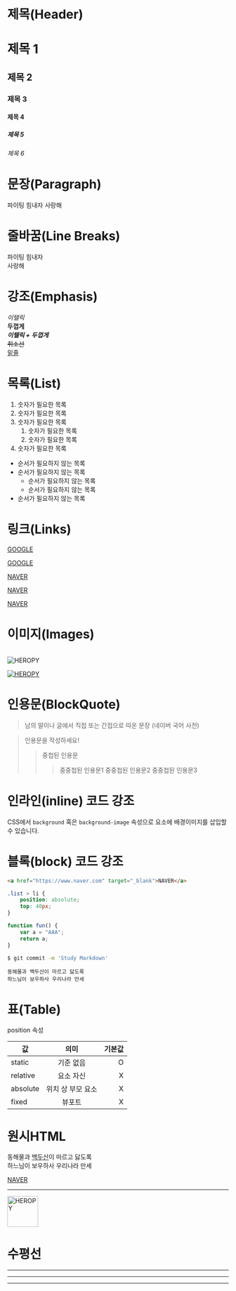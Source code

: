 # 제목(Header)

# 제목 1

## 제목 2

### 제목 3

#### 제목 4

##### 제목 5

###### 제목 6

# 문장(Paragraph)

파이팅 힘내자
사랑해

# 줄바꿈(Line Breaks)

파이팅 힘내자  
사랑해

# 강조(Emphasis)

_이텔릭_  
**두껍게**  
**_이텔릭 + 두껍게_**  
~~취소선~~  
<u>밑줄</u>

# 목록(List)

1. 숫자가 필요한 목록
1. 숫자가 필요한 목록
1. 숫자가 필요한 목록
   1. 숫자가 필요한 목록
   1. 숫자가 필요한 목록
1. 숫자가 필요한 목록

- 순서가 필요하지 않는 목록
- 순서가 필요하지 않는 목록
  - 순서가 필요하지 않는 목록
  - 순서가 필요하지 않는 목록
- 순서가 필요하지 않는 목록

# 링크(Links)

<a href="https://www.google.com">GOOGLE</a>

[GOOGLE](https://www.google.com)

<a href="https://www.naver.com" 
title="NAVER로 이동!">NAVER</a>

[NAVER](https://www.naver.com "NAVER로 이동!")

<a href="https://www.naver.com" 
title="NAVER로 이동!"
target="_blank">NAVER</a>

# 이미지(Images)

![]()

![HEROPY](https://heropy.blog/css/images/logo.png)

[![HEROPY](https://heropy.blog/css/images/logo.png)](https://heropy.blog/)

# 인용문(BlockQuote)

> 남의 말이나 글에서 직접 또는 간접으로 따온 문장
> (네이버 국어 사전)

> 인용문을 작성하세요!
>
> > 중첩된 인용문
> >
> > > 중중첩된 인용문1
> > > 중중첩된 인용문2
> > > 중중첩된 인용문3

# 인라인(inline) 코드 강조

CSS에서 `background` 혹은 `background-image` 속성으로 요소에 배경이미지를 삽입할 수 있습니다.

# 블록(block) 코드 강조

```html
<a href="https://www.naver.com" target="_blank">NAVER</a>
```

```css
.list > li {
	position: absolute;
	top: 40px;
}
```

```javascript
function fun() {
	var a = "AAA";
	return a;
}
```

```bash
$ git commit -m 'Study Markdown'
```

```plaintext
동해물과 백두산이 마르고 닳도록
하느님이 보우하사 우리나라 만세
```

# 표(Table)

position 속성

| 값       |       의미        | 기본값 |
| -------- | :---------------: | -----: |
| static   |     기준 없음     |      O |
| relative |     요소 자신     |      X |
| absolute | 위치 상 부모 요소 |      X |
| fixed    |      뷰포트       |      X |

# 원시HTML

동해물과 <span style="text-decoration: underline;">백두산</span>이 마르고 닳도록<br/>
하느님이 보우하사 우리나라 만세

<a href="https://www.naver.com" 
title="NAVER로 이동!"
target="_blank">NAVER</a>

---

<img width="70" src="https://heropy.blog/css/images/logo.png"
alt="HEROPY"/>

# 수평선

---

---

---

